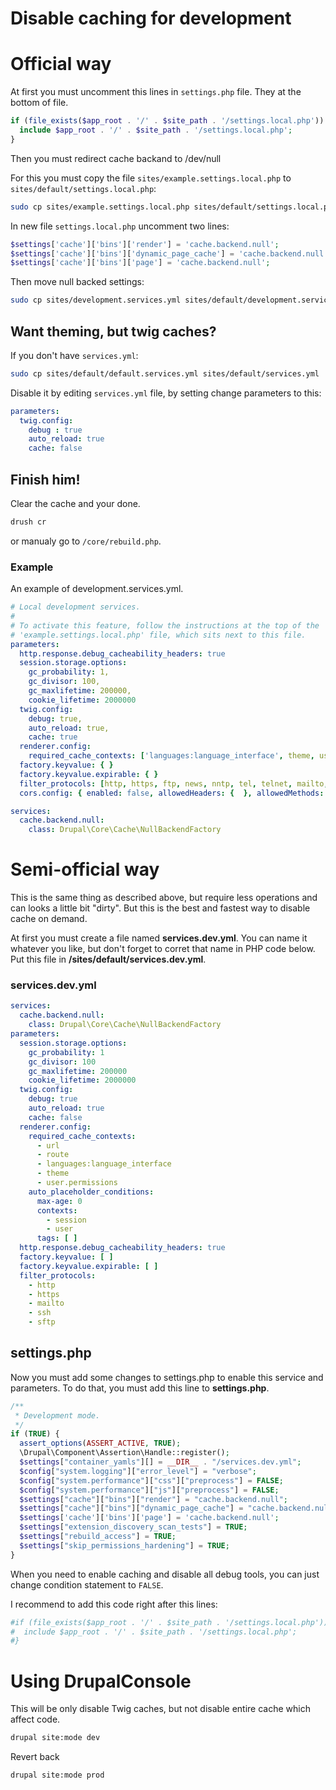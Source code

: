 # Disable caching for development

# Official way

At first you must uncomment this lines in `settings.php` file. They at the bottom of file.

```php
if (file_exists($app_root . '/' . $site_path . '/settings.local.php')) {
  include $app_root . '/' . $site_path . '/settings.local.php';
}
```

Then you must redirect cache backand to /dev/null

For this you must copy the file `sites/example.settings.local.php` to `sites/default/settings.local.php`:

```sh
sudo cp sites/example.settings.local.php sites/default/settings.local.php
```

In new file `settings.local.php` uncomment two lines:

```php
$settings['cache']['bins']['render'] = 'cache.backend.null';
$settings['cache']['bins']['dynamic_page_cache'] = 'cache.backend.null';
$settings['cache']['bins']['page'] = 'cache.backend.null';
```

Then move null backed settings:

```sh
sudo cp sites/development.services.yml sites/default/development.services.yml
```

## Want theming, but twig caches?

If you don't have `services.yml`:

```sh
sudo cp sites/default/default.services.yml sites/default/services.yml
```

Disable it by editing `services.yml` file, by setting change parameters to this:

```yaml
parameters:
  twig.config:
    debug : true
    auto_reload: true
    cache: false
```

## Finish him!

Clear the cache and your done.

```sh
drush cr
```

or manualy go to `/core/rebuild.php`.

### Example

An example of development.services.yml.

```yaml
# Local development services.
#
# To activate this feature, follow the instructions at the top of the
# 'example.settings.local.php' file, which sits next to this file.
parameters:
  http.response.debug_cacheability_headers: true
  session.storage.options:
    gc_probability: 1,
    gc_divisor: 100,
    gc_maxlifetime: 200000,
    cookie_lifetime: 2000000
  twig.config:
    debug: true,
    auto_reload: true,
    cache: true
  renderer.config:
    required_cache_contexts: ['languages:language_interface', theme, user.permissions], auto_placeholder_conditions: { max-age: 0, contexts: [session, user], tags: {  } } }
  factory.keyvalue: { }
  factory.keyvalue.expirable: { }
  filter_protocols: [http, https, ftp, news, nntp, tel, telnet, mailto, irc, ssh, sftp, webcal, rtsp]
  cors.config: { enabled: false, allowedHeaders: {  }, allowedMethods: {  }, allowedOrigins: ['*'], exposedHeaders: false, maxAge: false, supportsCredentials: false }

services:
  cache.backend.null:
    class: Drupal\Core\Cache\NullBackendFactory
```

# Semi-official way

This is the same thing as described above, but require less operations and can looks a little bit "dirty". But this is the best and fastest way to disable cache on demand.

At first you must create a file named **services.dev.yml**. You can name it whatever you like, but don't forget to corret that name in PHP code below. Put this file in **/sites/default/services.dev.yml**.

### services.dev.yml

```yaml
services:
  cache.backend.null:
    class: Drupal\Core\Cache\NullBackendFactory
parameters:
  session.storage.options:
    gc_probability: 1
    gc_divisor: 100
    gc_maxlifetime: 200000
    cookie_lifetime: 2000000
  twig.config:
    debug: true
    auto_reload: true
    cache: false
  renderer.config:
    required_cache_contexts:
      - url
      - route
      - languages:language_interface
      - theme
      - user.permissions
    auto_placeholder_conditions:
      max-age: 0
      contexts:
        - session
        - user
      tags: [ ]
  http.response.debug_cacheability_headers: true
  factory.keyvalue: [ ]
  factory.keyvalue.expirable: [ ]
  filter_protocols:
    - http
    - https
    - mailto
    - ssh
    - sftp
```
## settings.php

Now you must add some changes to settings.php to enable this service and parameters. To do that, you must add this line to **settings.php**.

```php
/**
 * Development mode.
 */
if (TRUE) {
  assert_options(ASSERT_ACTIVE, TRUE);
  \Drupal\Component\Assertion\Handle::register();
  $settings["container_yamls"][] = __DIR__ . "/services.dev.yml";
  $config["system.logging"]["error_level"] = "verbose";
  $config["system.performance"]["css"]["preprocess"] = FALSE;
  $config["system.performance"]["js"]["preprocess"] = FALSE;
  $settings["cache"]["bins"]["render"] = "cache.backend.null";
  $settings["cache"]["bins"]["dynamic_page_cache"] = "cache.backend.null";
  $settings['cache']['bins']['page'] = 'cache.backend.null';
  $settings["extension_discovery_scan_tests"] = TRUE;
  $settings["rebuild_access"] = TRUE;
  $settings["skip_permissions_hardening"] = TRUE;
}
```
When you need to enable caching and disable all debug tools, you can just change condition statement to `FALSE`.

I recommend to add this code right after this lines:

```php
#if (file_exists($app_root . '/' . $site_path . '/settings.local.php')) {
#  include $app_root . '/' . $site_path . '/settings.local.php';
#}
```

# Using DrupalConsole

This will be only disable Twig caches, but not disable entire cache which affect code.

```bash
drupal site:mode dev
```

Revert back

```
drupal site:mode prod
```
